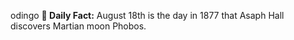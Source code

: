 odingo
**<b>📌 Daily Fact:</b>** August 18th is the day in 1877 that Asaph Hall discovers Martian moon Phobos.
